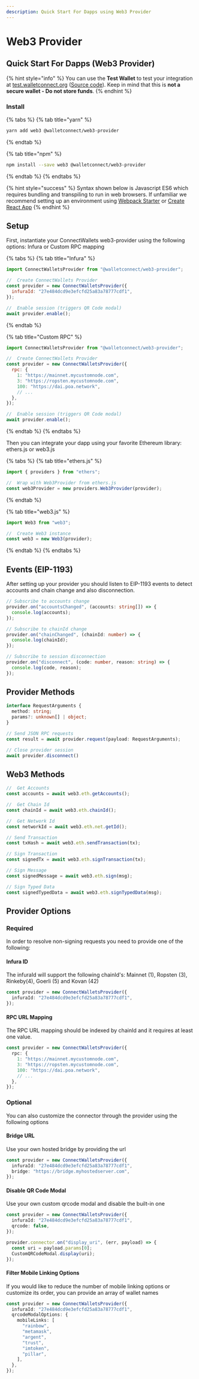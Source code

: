```yaml
---
description: Quick Start For Dapps using Web3 Provider
---
```


# Web3 Provider

## Quick Start For Dapps \(Web3 Provider\)

{% hint style="info" %}
You can use the **Test Wallet** to test your integration at [test.walletconnect.org](https://test.walletconnect.org) \([Source code](https://github.com/ConnectWallets/walletconnect-test-wallet)\). Keep in mind that this is **not a secure wallet - Do not store funds**.
{% endhint %}

### Install

{% tabs %}
{% tab title="yarn" %}
```bash
yarn add web3 @walletconnect/web3-provider
```
{% endtab %}

{% tab title="npm" %}
```bash
npm install --save web3 @walletconnect/web3-provider
```
{% endtab %}
{% endtabs %}

{% hint style="success" %}
Syntax shown below is Javascript ES6 which requires bundling and transpiling to run in web browsers. If unfamiliar we recommend setting up an environment using [Webpack Starter](https://github.com/wbkd/webpack-starter) or [Create React App](https://github.com/facebook/create-react-app)
{% endhint %}

## Setup

First, instantiate your ConnectWallets web3-provider using the following options: Infura or Custom RPC mapping

{% tabs %}
{% tab title="Infura" %}
```javascript
import ConnectWalletsProvider from "@walletconnect/web3-provider";

//  Create ConnectWallets Provider
const provider = new ConnectWalletsProvider({
  infuraId: "27e484dcd9e3efcfd25a83a78777cdf1",
});

//  Enable session (triggers QR Code modal)
await provider.enable();
```
{% endtab %}

{% tab title="Custom RPC" %}
```javascript
import ConnectWalletsProvider from "@walletconnect/web3-provider";

//  Create ConnectWallets Provider
const provider = new ConnectWalletsProvider({
  rpc: {
    1: "https://mainnet.mycustomnode.com",
    3: "https://ropsten.mycustomnode.com",
    100: "https://dai.poa.network",
    // ...
  },
});

//  Enable session (triggers QR Code modal)
await provider.enable();
```
{% endtab %}
{% endtabs %}

Then you can integrate your dapp using your favorite Ethereum library: ethers.js or web3.js

{% tabs %}
{% tab title="ethers.js" %}
```javascript
import { providers } from "ethers";

//  Wrap with Web3Provider from ethers.js
const web3Provider = new providers.Web3Provider(provider);
```
{% endtab %}

{% tab title="web3.js" %}
```javascript
import Web3 from "web3";

//  Create Web3 instance
const web3 = new Web3(provider);
```
{% endtab %}
{% endtabs %}

## Events \(EIP-1193\)

After setting up your provider you should listen to EIP-1193 events to detect accounts and chain change and also disconnection.

```typescript
// Subscribe to accounts change
provider.on("accountsChanged", (accounts: string[]) => {
  console.log(accounts);
});

// Subscribe to chainId change
provider.on("chainChanged", (chainId: number) => {
  console.log(chainId);
});

// Subscribe to session disconnection
provider.on("disconnect", (code: number, reason: string) => {
  console.log(code, reason);
});
```

## Provider Methods

```typescript
interface RequestArguments {
  method: string;
  params?: unknown[] | object;
}

// Send JSON RPC requests
const result = await provider.request(payload: RequestArguments);

// Close provider session
await provider.disconnect()
```

## Web3 Methods

```typescript
//  Get Accounts
const accounts = await web3.eth.getAccounts();

//  Get Chain Id
const chainId = await web3.eth.chainId();

//  Get Network Id
const networkId = await web3.eth.net.getId();

// Send Transaction
const txHash = await web3.eth.sendTransaction(tx);

// Sign Transaction
const signedTx = await web3.eth.signTransaction(tx);

// Sign Message
const signedMessage = await web3.eth.sign(msg);

// Sign Typed Data
const signedTypedData = await web3.eth.signTypedData(msg);
```

## Provider Options

### Required

In order to resolve non-signing requests you need to provide one of the following:

#### Infura ID

The infuraId will support the following chainId's: Mainnet \(1\), Ropsten \(3\), Rinkeby\(4\), Goerli \(5\) and Kovan \(42\)

```typescript
const provider = new ConnectWalletsProvider({
  infuraId: "27e484dcd9e3efcfd25a83a78777cdf1",
});
```

#### RPC URL Mapping

The RPC URL mapping should be indexed by chainId and it requires at least one value.

```typescript
const provider = new ConnectWalletsProvider({
  rpc: {
    1: "https://mainnet.mycustomnode.com",
    3: "https://ropsten.mycustomnode.com",
    100: "https://dai.poa.network",
    // ...
  },
});
```

### Optional

You can also customize the connector through the provider using the following options

#### Bridge URL

Use your own hosted bridge by providing the url

```typescript
const provider = new ConnectWalletsProvider({
  infuraId: "27e484dcd9e3efcfd25a83a78777cdf1",
  bridge: "https://bridge.myhostedserver.com",
});
```

#### Disable QR Code Modal

Use your own custom qrcode modal and disable the built-in one

```typescript
const provider = new ConnectWalletsProvider({
  infuraId: "27e484dcd9e3efcfd25a83a78777cdf1",
  qrcode: false,
});

provider.connector.on("display_uri", (err, payload) => {
  const uri = payload.params[0];
  CustomQRCodeModal.display(uri);
});
```

#### Filter Mobile Linking Options

If you would like to reduce the number of mobile linking options or customize its order, you can provide an array of wallet names

```typescript
const provider = new ConnectWalletsProvider({
  infuraId: "27e484dcd9e3efcfd25a83a78777cdf1",
  qrcodeModalOptions: {
    mobileLinks: [
      "rainbow",
      "metamask",
      "argent",
      "trust",
      "imtoken",
      "pillar",
    ],
  },
});
```

